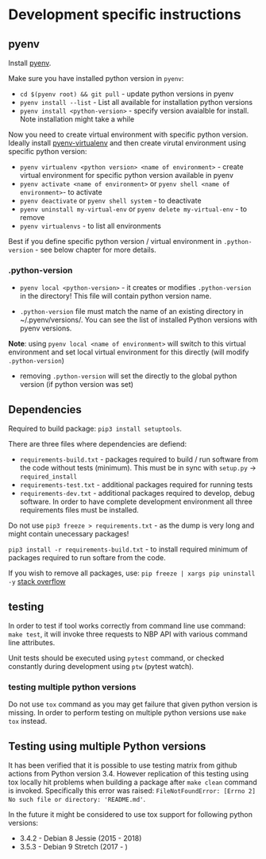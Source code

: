 # Development specific instructions

## pyenv

Install [pyenv](https://github.com/pyenv/pyenv).

Make sure you have installed python version in `pyenv`:
* `cd $(pyenv root) && git pull` - update python versions in pyenv
* `pyenv install --list` - List all available for installation python versions
* `pyenv install <python-version>` - specify version avaialble for install. Note installation might take a while

Now you need to create virtual environment with specific python version.  Ideally install [pyenv-virtualenv](https://github.com/pyenv/pyenv-virtualenv) and then create virutal environment using specific python version:
* `pyenv virtualenv <python version> <name of environment>` - create virtual environment for specific python version available in pyenv
*  `pyenv activate <name of environment>` or `pyenv shell <name of environment>`- to activate
*  `pyenv deactivate` or `pyenv shell system` - to deactivate
*  `pyenv uninstall my-virtual-env` or `pyenv delete my-virtual-env` - to
   remove
* `pyenv virtualenvs` - to list all environments

Best if you define specific python version / virtual environment in `.python-version` - see below chapter for more details.


### .python-version

* `pyenv local <python-version>` - it creates or modifies `.python-version` in the directory! This file will contain python version name.

* `.python-version` file must match the name of an existing directory in ~/.pyenv/versions/. You can see the list of installed Python versions with pyenv versions.

**Note**: using `pyenv local <name of environment>` will switch to this virtual environment and set local virtual environment for this directly (will modify `.python-version`)

* removing `.python-version` will set the directly to the global python version (if python version was set)


## Dependencies

Required to build package: `pip3 install setuptools`.

There are three files where dependencies are defiend:
* `requirements-build.txt` - packages required to build / run software from the code without tests (minimum). This must be in sync with `setup.py` -> `required_install`
* `requirements-test.txt` - additional packages required for running tests
* `requirements-dev.txt` - additional packages required to develop, debug software. In order to have complete development environment all three requirements files must be installed.

Do not use `pip3 freeze > requirements.txt` - as the dump is very long and might contain unecessary packages!

`pip3 install -r requirements-build.txt` - to install required minimum of packages required to run softare from the code.

If you wish to remove all packages, use: `pip freeze | xargs pip uninstall -y` [stack overflow](https://stackoverflow.com/a/11250821)


## testing

In order to test if tool works correctly from command line use command: `make
test`, it will invoke three requests to NBP API with various command line
attributes.

Unit tests should be executed using `pytest` command, or checked constantly
during development using `ptw` (pytest watch).

### testing multiple python versions

Do not use `tox` command as you may get failure that given python version is missing. In order to perform testing on multiple python versions use `make tox` instead.


## Testing using multiple Python versions

It has been verified that it is possible to use testing matrix from github actions from Python version 3.4. However replication of this testing using tox locally hit problems when building a package after `make clean` command is invoked. Specifically this error was raised: `FileNotFoundError: [Errno 2] No such file or directory: 'README.md'`.

In the future it might be considered to use tox support for following python versions:
* 3.4.2 - Debian 8 Jessie (2015 - 2018)
* 3.5.3 - Debian 9 Stretch (2017 - )
